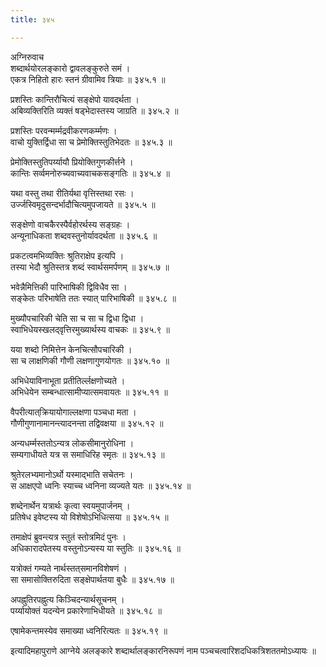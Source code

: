 ```yaml
---
title: ३४५

---
```

अग्निरुवाच  
शब्दार्थयोरलङ्कारो द्वावलङ्कुरुते समं ।  
एकत्र निहितो हारः स्तनं ग्रीवामिव त्रियाः ॥ ३४५.१ ॥  
  
प्रशस्तिः कान्तिरौचित्यं सङ्क्षेपो यावदर्थता ।  
अबिव्यक्तिरिति व्यक्तं षड्‌भेदास्तस्य जाग्रति ॥ ३४५.२ ॥  
  
प्रशस्तिः परवन्मर्म्मद्रवीकरणकर्म्मणः ।  
वाचो युक्तिर्द्विधा सा च प्रेमोक्तिस्तुतिभेदतः ॥ ३४५.३ ॥  
  
प्रेमोक्तिस्तुतिपर्य्यायौ प्रियोक्तिगुणकीर्त्तने ।  
कान्तिः सर्व्वमनोरुच्यवाच्यवाचकसङ्गतिः ॥ ३४५.४ ॥  
  
यथा वस्तु तथा रीतिर्यथा वृत्तिस्तथा रसः ।  
उर्ज्जस्विमृदुसन्दर्भादौचित्यमुपजायते ॥ ३४५.५ ॥  
  
सङ्क्षेणो वाचकैरस्पैर्वहोरर्थस्य सङ्ग्रहः ।  
अन्यूनाधिकता शब्दवस्तुनोर्यावदर्थता ॥ ३४५.६ ॥  
  
प्रकटत्वमभिव्यक्तिः श्रुतिराक्षेप इत्यपि ।  
तस्या भेदौ श्रुतिस्तत्र शब्दं स्वार्थसमर्पणम् ॥ ३४५.७ ॥  
  
भवेन्नैमित्तिकी पारिभाषिकी द्विविधैव सा ।  
सङ्केतः परिभाषेति ततः स्यात् पारिभाषिकी ॥ ३४५.८ ॥  
  
मुख्यौपचारिकी चेति सा च सा च द्विधा द्विधा ।  
स्वाभिधेयस्खलद्‌वृत्तिरमुख्यार्थस्य वाचकः ॥ ३४५.९ ॥  
  
यया शब्दो निमित्तेन केनचित्सौपचारिकी ।  
सा च लाक्षणिकी गौणी लक्षणागुणयोगतः ॥ ३४५.१० ॥  
  
अभिधेयाविनाभूता प्रतीतिर्ल्लक्षणोच्यते ।  
अभिधेयेन सम्बन्धात्सामीप्यात्समवायतः ॥ ३४५.११ ॥  
  
वैपरीत्यात्‌क्रियायोगाल्लक्षणा पञ्चधा मता ।  
गौणीगुणानामानन्त्यादनन्ता तद्विवक्षया ॥ ३४५.१२ ॥  
  
अन्यधर्म्मस्ततोऽन्यत्र लोकसीमानुरोधिना ।  
सम्यगाधीयते यत्र स समाधिरिह स्मृतः ॥ ३४५.१३ ॥  
  
श्रुतेरलभ्यमानोऽर्थो यस्माद्भाति सचेतनः ।  
स आक्षएपो ध्वनिः स्याच्च ध्वनिना व्यज्यते यतः ॥ ३४५.१४ ॥  
  
शब्देनार्थेन यत्रार्थः कृत्वा स्वयमुपार्जनम् ।  
प्रतिषेध इवेष्टस्य यो विशेषोऽभिधित्सया ॥ ३४५.१५ ॥  
  
तमाक्षेपं ब्रुवन्त्यत्र स्तुतं स्तोत्रमिदं पुनः ।  
अधिकारादपेतस्य वस्तुनोऽन्यस्य या स्तुतिः ॥ ३४५.१६ ॥  
  
यत्रोक्तं गम्यते नार्थस्तत्‌समानविशेषणं ।  
सा समासोक्तिरुदिता सङ्‌क्षेपार्थतया बुधैः ॥ ३४५.१७ ॥  
  
अपह्नुतिरपह्नुत्य किञ्चिदन्यार्थसूचनम् ।  
पर्य्यायोक्तं यदन्येन प्रकारेणाभिधीयते ॥ ३४५.१८ ॥  
  
एषामेकन्तमस्येव समाख्या ध्वनिरित्यतः ॥ ३४५.१९ ॥  
  
इत्यादिमहापुराणे आग्नेये अलङ्कारे शब्दार्थालङ्कारनिरूपणं नाम पञ्चचत्वारिशदधिकत्रिशततमोऽध्यायः ॥
